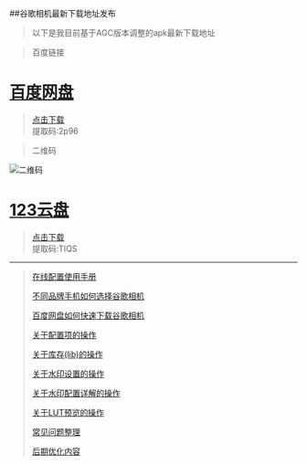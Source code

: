 ##谷歌相机最新下载地址发布
> 以下是我目前基于AGC版本调整的apk最新下载地址

> 百度链接

# [百度网盘](https://pan.baidu.com/s/18KYwoNZ8HDniyPbIk8FH8Q)
> [点击下载](https://pan.baidu.com/s/18KYwoNZ8HDniyPbIk8FH8Q)<br />
> 提取码:2p96

> 二维码

![二维码](https://7up.pics/images/2024/01/02/baidu_pan.jpeg)


# [123云盘](https://www.123pan.com/s/B7cjVv-zaePv.html)
> [点击下载](https://www.123pan.com/s/B7cjVv-zaePv.html)<br />
> 提取码:TIQS

----
> [在线配置使用手册](./details.html?md=gcam101) 
> 
> [不同品牌手机如何选择谷歌相机](./details.html?md=gcam001) 
> 
> [百度网盘如何快速下载谷歌相机](./details.html?md=gcam002) 
> 
> [关于配置项的操作](./details.html?md=gcam003) 
>
> [关于库存(lib)的操作](./details.html?md=gcam004) 
>
> [关于水印设置的操作](./details.html?md=gcam005) 
>
> [关于水印配置详解的操作](./details.html?md=gcam006) 
>
> [关于LUT预览的操作](./details.html?md=gcam007) 
>
> [常见问题整理](./details.html?md=gcam900) 
>
> [后期优化内容](./details.html?md=gcam800) 
>

